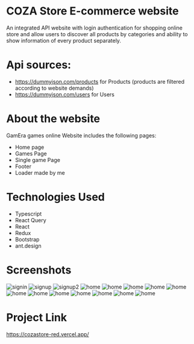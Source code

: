 # COZA Store E-commerce website

An integrated API website with login authentication for shopping online store and allow users to discover all products by categories and ability to show information of every product separately.

# Api sources:

- https://dummyjson.com/products for Products (products are filtered according to website demands)
- https://dummyjson.com/users for Users

# About the website

GamEra games online Website includes the following pages:

- Home page
- Games Page
- Single game Page
- Footer
- Loader made by me

# Technologies Used

- Typescript
- React Query
- React
- Redux
- Bootstrap
- ant.design

# Screenshots

<img alt='signin' src="/screenshots/home1.png">
<img alt='signup' src='/screenshots/home2.png'>
<img alt='signup2' src='/screenshots/home3.png'>
<img alt='home' src='/screenshots/home4.png'>
<img alt='home' src='/screenshots/shop.png'>
<img alt='home' src='/screenshots/about1.png'>
<img alt='home' src='/screenshots/about2.png'>
<img alt='home' src='/screenshots/contact1.png'>
<img alt='home' src='/screenshots/contact2.png'>
<img alt='home' src='/screenshots/search.png'>
<img alt='home' src='/screenshots/login.png'>
<img alt='home' src='/screenshots/overview.png'>
<img alt='home' src='/screenshots/cart.png'>
<img alt='home' src='/screenshots/checkout.png'>
<img alt='home' src='/screenshots/profile.png'>

# Project Link

https://cozastore-red.vercel.app/
